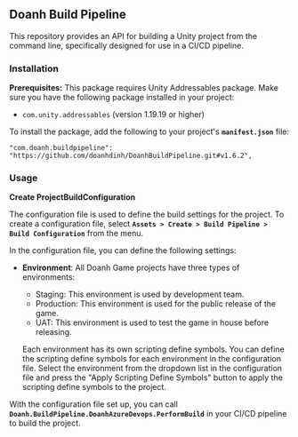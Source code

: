 ## **Doanh Build Pipeline**

This repository provides an API for building a Unity project from the command line, specifically designed for use in a CI/CD pipeline.

### **Installation**

**Prerequisites:**
This package requires Unity Addressables package. Make sure you have the following package installed in your project:
- `com.unity.addressables` (version 1.19.19 or higher)

To install the package, add the following to your project's **`manifest.json`** file:

```
"com.doanh.buildpipeline": "https://github.com/doanhdinh/DoanhBuildPipeline.git#v1.6.2",

```

### **Usage**

**Create ProjectBuildConfiguration**

The configuration file is used to define the build settings for the project. To create a configuration file, select **`Assets > Create > Build Pipeline > Build Configuration`** from the menu.

In the configuration file, you can define the following settings:

- **Environment**: All Doanh Game projects have three types of environments:
  - Staging: This environment is used by development team.
  - Production: This environment is used for the public release of the game.
  - UAT: This environment is used to test the game in house before releasing.

  Each environment has its own scripting define symbols. You can define the scripting define symbols for each environment in the configuration file. Select the environment from the dropdown list in the configuration file and press the "Apply Scripting Define Symbols" button to apply the scripting define symbols to the project.


With the configuration file set up, you can call **`Doanh.BuildPipeline.DoanhAzureDevops.PerformBuild`** in your CI/CD pipeline to build the project.
